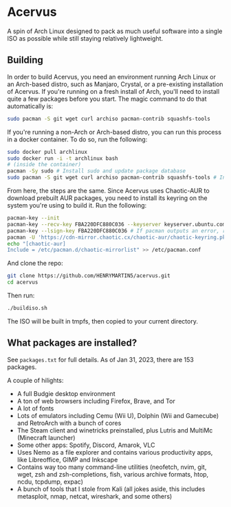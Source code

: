 # Acervus
A spin of Arch Linux designed to pack as much useful software into a single ISO as possible while still staying relatively lightweight.

## Building
In order to build Acervus, you need an environment running Arch Linux or an Arch-based distro, such as Manjaro, Crystal, or a pre-existing installation of Acervus. If you're running on a fresh install of Arch, you'll need to install quite a few packages before you start. The magic command to do that automatically is:

```bash
sudo pacman -S git wget curl archiso pacman-contrib squashfs-tools
```

If you're running a non-Arch or Arch-based distro, you can run this process in a docker container. To do so, run the following:

```bash
sudo docker pull archlinux
sudo docker run -i -t archlinux bash
# (inside the container)
pacman -Sy sudo # Install sudo and update package database
sudo pacman -S git wget curl archiso pacman-contrib squashfs-tools # Install needed packages
```

From here, the steps are the same. Since Acervus uses Chaotic-AUR to download prebuilt AUR packages, you need to install its keyring on the system you're using to build it. Run the following:

```bash
pacman-key --init
pacman-key --recv-key FBA220DFC880C036 --keyserver keyserver.ubuntu.com
pacman-key --lsign-key FBA220DFC880C036 # If pacman outputs an error, run pacman-key --init again
pacman -U 'https://cdn-mirror.chaotic.cx/chaotic-aur/chaotic-keyring.pkg.tar.zst' 'https://cdn-mirror.chaotic.cx/chaotic-aur/chaotic-mirrorlist.pkg.tar.zst'
echo "[chaotic-aur]
Include = /etc/pacman.d/chaotic-mirrorlist" >> /etc/pacman.conf
```

And clone the repo:

```bash
git clone https://github.com/HENRYMARTIN5/acervus.git
cd acervus
```

Then run:

```bash
./buildiso.sh
```

The ISO will be built in tmpfs, then copied to your current directory.

## What packages are installed?

See `packages.txt` for full details. As of Jan 31, 2023, there are 153 packages.

A couple of hilights:
- A full Budgie desktop environment
- A ton of web browsers including Firefox, Brave, and Tor
- A lot of fonts
- Lots of emulators including Cemu (Wii U), Dolphin (Wii and Gamecube) and RetroArch with a bunch of cores
- The Steam client and winetricks preinstalled, plus Lutris and MultiMc (Minecraft launcher)
- Some other apps: Spotify, Discord, Amarok, VLC
- Uses Nemo as a file explorer and contains various productivity apps, like Libreoffice, GIMP and Inkscape
- Contains way too many command-line utilities (neofetch, nvim, git, wget, zsh and zsh-completions, fish, various archive formats, htop, ncdu, tcpdump, expac)
- A bunch of tools that I stole from Kali (all jokes aside, this includes metasploit, nmap, netcat, wireshark, and some others)